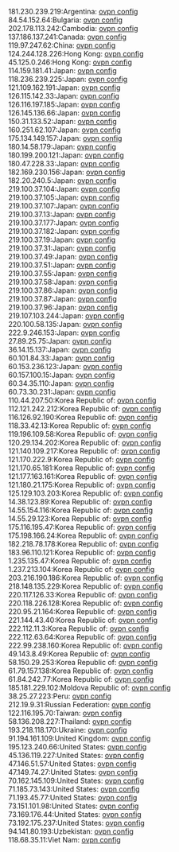 181.230.239.219:Argentina: [ovpn config](vpn/181_230_239_219.ovpn)  
84.54.152.64:Bulgaria: [ovpn config](vpn/84_54_152_64.ovpn)  
202.178.113.242:Cambodia: [ovpn config](vpn/202_178_113_242.ovpn)  
137.186.137.241:Canada: [ovpn config](vpn/137_186_137_241.ovpn)  
119.97.247.62:China: [ovpn config](vpn/119_97_247_62.ovpn)  
124.244.128.226:Hong Kong: [ovpn config](vpn/124_244_128_226.ovpn)  
45.125.0.246:Hong Kong: [ovpn config](vpn/45_125_0_246.ovpn)  
114.159.181.41:Japan: [ovpn config](vpn/114_159_181_41.ovpn)  
118.236.239.225:Japan: [ovpn config](vpn/118_236_239_225.ovpn)  
121.109.162.191:Japan: [ovpn config](vpn/121_109_162_191.ovpn)  
126.115.142.33:Japan: [ovpn config](vpn/126_115_142_33.ovpn)  
126.116.197.185:Japan: [ovpn config](vpn/126_116_197_185.ovpn)  
126.145.136.66:Japan: [ovpn config](vpn/126_145_136_66.ovpn)  
150.31.133.52:Japan: [ovpn config](vpn/150_31_133_52.ovpn)  
160.251.62.107:Japan: [ovpn config](vpn/160_251_62_107.ovpn)  
175.134.149.157:Japan: [ovpn config](vpn/175_134_149_157.ovpn)  
180.14.58.179:Japan: [ovpn config](vpn/180_14_58_179.ovpn)  
180.199.200.121:Japan: [ovpn config](vpn/180_199_200_121.ovpn)  
180.47.228.33:Japan: [ovpn config](vpn/180_47_228_33.ovpn)  
182.169.230.156:Japan: [ovpn config](vpn/182_169_230_156.ovpn)  
182.20.240.5:Japan: [ovpn config](vpn/182_20_240_5.ovpn)  
219.100.37.104:Japan: [ovpn config](vpn/219_100_37_104.ovpn)  
219.100.37.105:Japan: [ovpn config](vpn/219_100_37_105.ovpn)  
219.100.37.107:Japan: [ovpn config](vpn/219_100_37_107.ovpn)  
219.100.37.13:Japan: [ovpn config](vpn/219_100_37_13.ovpn)  
219.100.37.177:Japan: [ovpn config](vpn/219_100_37_177.ovpn)  
219.100.37.182:Japan: [ovpn config](vpn/219_100_37_182.ovpn)  
219.100.37.19:Japan: [ovpn config](vpn/219_100_37_19.ovpn)  
219.100.37.31:Japan: [ovpn config](vpn/219_100_37_31.ovpn)  
219.100.37.49:Japan: [ovpn config](vpn/219_100_37_49.ovpn)  
219.100.37.51:Japan: [ovpn config](vpn/219_100_37_51.ovpn)  
219.100.37.55:Japan: [ovpn config](vpn/219_100_37_55.ovpn)  
219.100.37.58:Japan: [ovpn config](vpn/219_100_37_58.ovpn)  
219.100.37.86:Japan: [ovpn config](vpn/219_100_37_86.ovpn)  
219.100.37.87:Japan: [ovpn config](vpn/219_100_37_87.ovpn)  
219.100.37.96:Japan: [ovpn config](vpn/219_100_37_96.ovpn)  
219.107.103.244:Japan: [ovpn config](vpn/219_107_103_244.ovpn)  
220.100.58.135:Japan: [ovpn config](vpn/220_100_58_135.ovpn)  
222.9.246.153:Japan: [ovpn config](vpn/222_9_246_153.ovpn)  
27.89.25.75:Japan: [ovpn config](vpn/27_89_25_75.ovpn)  
36.14.15.137:Japan: [ovpn config](vpn/36_14_15_137.ovpn)  
60.101.84.33:Japan: [ovpn config](vpn/60_101_84_33.ovpn)  
60.153.236.123:Japan: [ovpn config](vpn/60_153_236_123.ovpn)  
60.157.100.15:Japan: [ovpn config](vpn/60_157_100_15.ovpn)  
60.34.35.110:Japan: [ovpn config](vpn/60_34_35_110.ovpn)  
60.73.30.231:Japan: [ovpn config](vpn/60_73_30_231.ovpn)  
110.44.207.50:Korea Republic of: [ovpn config](vpn/110_44_207_50.ovpn)  
112.121.242.212:Korea Republic of: [ovpn config](vpn/112_121_242_212.ovpn)  
116.126.92.190:Korea Republic of: [ovpn config](vpn/116_126_92_190.ovpn)  
118.33.42.13:Korea Republic of: [ovpn config](vpn/118_33_42_13.ovpn)  
119.196.109.58:Korea Republic of: [ovpn config](vpn/119_196_109_58.ovpn)  
120.29.134.202:Korea Republic of: [ovpn config](vpn/120_29_134_202.ovpn)  
121.140.109.217:Korea Republic of: [ovpn config](vpn/121_140_109_217.ovpn)  
121.170.222.9:Korea Republic of: [ovpn config](vpn/121_170_222_9.ovpn)  
121.170.65.181:Korea Republic of: [ovpn config](vpn/121_170_65_181.ovpn)  
121.177.163.161:Korea Republic of: [ovpn config](vpn/121_177_163_161.ovpn)  
121.180.21.175:Korea Republic of: [ovpn config](vpn/121_180_21_175.ovpn)  
125.129.103.203:Korea Republic of: [ovpn config](vpn/125_129_103_203.ovpn)  
14.38.123.89:Korea Republic of: [ovpn config](vpn/14_38_123_89.ovpn)  
14.55.154.116:Korea Republic of: [ovpn config](vpn/14_55_154_116.ovpn)  
14.55.29.123:Korea Republic of: [ovpn config](vpn/14_55_29_123.ovpn)  
175.116.195.47:Korea Republic of: [ovpn config](vpn/175_116_195_47.ovpn)  
175.198.166.24:Korea Republic of: [ovpn config](vpn/175_198_166_24.ovpn)  
182.218.78.178:Korea Republic of: [ovpn config](vpn/182_218_78_178.ovpn)  
183.96.110.121:Korea Republic of: [ovpn config](vpn/183_96_110_121.ovpn)  
1.235.135.47:Korea Republic of: [ovpn config](vpn/1_235_135_47.ovpn)  
1.237.213.104:Korea Republic of: [ovpn config](vpn/1_237_213_104.ovpn)  
203.216.190.186:Korea Republic of: [ovpn config](vpn/203_216_190_186.ovpn)  
218.148.135.229:Korea Republic of: [ovpn config](vpn/218_148_135_229.ovpn)  
220.117.126.33:Korea Republic of: [ovpn config](vpn/220_117_126_33.ovpn)  
220.118.226.128:Korea Republic of: [ovpn config](vpn/220_118_226_128.ovpn)  
220.95.21.164:Korea Republic of: [ovpn config](vpn/220_95_21_164.ovpn)  
221.144.43.40:Korea Republic of: [ovpn config](vpn/221_144_43_40.ovpn)  
222.112.11.3:Korea Republic of: [ovpn config](vpn/222_112_11_3.ovpn)  
222.112.63.64:Korea Republic of: [ovpn config](vpn/222_112_63_64.ovpn)  
222.99.238.160:Korea Republic of: [ovpn config](vpn/222_99_238_160.ovpn)  
49.143.8.49:Korea Republic of: [ovpn config](vpn/49_143_8_49.ovpn)  
58.150.29.253:Korea Republic of: [ovpn config](vpn/58_150_29_253.ovpn)  
61.79.157.138:Korea Republic of: [ovpn config](vpn/61_79_157_138.ovpn)  
61.84.242.77:Korea Republic of: [ovpn config](vpn/61_84_242_77.ovpn)  
185.181.229.102:Moldova Republic of: [ovpn config](vpn/185_181_229_102.ovpn)  
38.25.27.223:Peru: [ovpn config](vpn/38_25_27_223.ovpn)  
212.19.9.31:Russian Federation: [ovpn config](vpn/212_19_9_31.ovpn)  
122.116.195.70:Taiwan: [ovpn config](vpn/122_116_195_70.ovpn)  
58.136.208.227:Thailand: [ovpn config](vpn/58_136_208_227.ovpn)  
193.218.118.170:Ukraine: [ovpn config](vpn/193_218_118_170.ovpn)  
91.194.161.109:United Kingdom: [ovpn config](vpn/91_194_161_109.ovpn)  
195.123.240.66:United States: [ovpn config](vpn/195_123_240_66.ovpn)  
45.136.119.227:United States: [ovpn config](vpn/45_136_119_227.ovpn)  
47.146.51.57:United States: [ovpn config](vpn/47_146_51_57.ovpn)  
47.149.74.27:United States: [ovpn config](vpn/47_149_74_27.ovpn)  
70.162.145.109:United States: [ovpn config](vpn/70_162_145_109.ovpn)  
71.185.73.143:United States: [ovpn config](vpn/71_185_73_143.ovpn)  
71.193.45.77:United States: [ovpn config](vpn/71_193_45_77.ovpn)  
73.151.101.98:United States: [ovpn config](vpn/73_151_101_98.ovpn)  
73.169.176.44:United States: [ovpn config](vpn/73_169_176_44.ovpn)  
73.192.175.237:United States: [ovpn config](vpn/73_192_175_237.ovpn)  
94.141.80.193:Uzbekistan: [ovpn config](vpn/94_141_80_193.ovpn)  
118.68.35.11:Viet Nam: [ovpn config](vpn/118_68_35_11.ovpn)  
